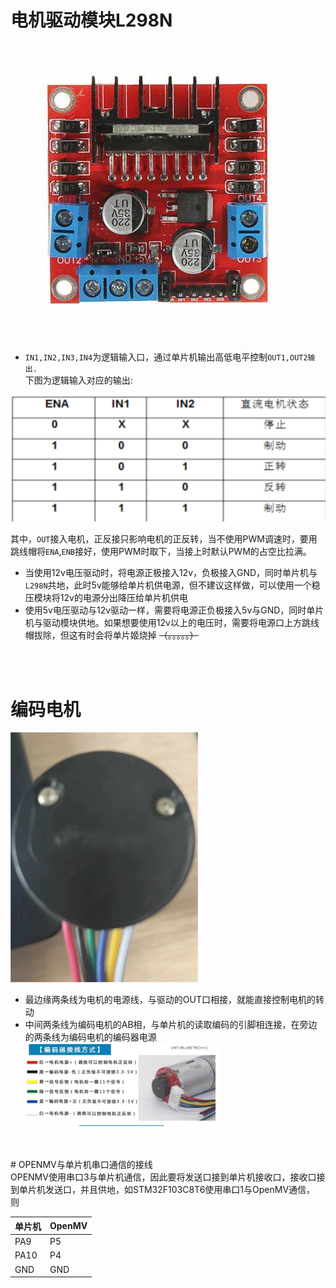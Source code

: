 # 电机驱动模块L298N<br>

![L298N](README/OIP-C.png)

* `IN1,IN2,IN3,IN4`为逻辑输入口，通过单片机输出高低电平控制`OUT1,OUT2输出.`<br>
下图为逻辑输入对应的输出:<br>

![](README/Snipaste_2024-05-15_14-01-47.png)<br>

其中，`OUT`接入电机，正反接只影响电机的正反转，当不使用PWM调速时，要用跳线帽将`ENA`,`ENB`接好，使用PWM时取下，当接上时默认PWM的占空比拉满。<br>
* 当使用12v电压驱动时，将电源正极接入12v，负极接入GND，同时单片机与
`L298N`共地，此时5v能够给单片机供电源，但不建议这样做，可以使用一个稳压模块将12v的电源分出降压给单片机供电<br>
* 使用5v电压驱动与12v驱动一样，需要将电源正负极接入5v与GND，同时单片机与驱动模块供地。如果想要使用12v以上的电压时，需要将电源口上方跳线帽拔除，但这有时会将单片姬烧掉 ~~（。。。。。）~~
<br>
<br>

# 编码电机<br>
![](README/编码电机.png)
* 最边缘两条线为电机的电源线，与驱动的OUT口相接，就能直接控制电机的转动<br>
* 中间两条线为编码电机的AB相，与单片机的读取编码的引脚相连接，在旁边的两条线为编码电机的编码器电源<br>
![JAG25-370](README/JAG25-370.png)
<br>
<br>
# OPENMV与单片机串口通信的接线<br>
OPENMV使用串口3与单片机通信，因此要将发送口接到单片机接收口，接收口接到单片机发送口，并且供地，如STM32F103C8T6使用串口1与OpenMV通信，
则

|单片机|OpenMV|
|-|-|
|PA9|P5|
|PA10|P4|
|GND|GND|





